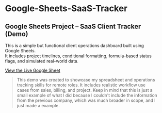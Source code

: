 # Google-Sheets-SaaS-Tracker

## Google Sheets Project – SaaS Client Tracker (Demo)

This is a simple but functional client operations dashboard built using Google Sheets.  
It includes project timelines, conditional formatting, formula-based status flags, and simulated real-world data.

[View the Live Google Sheet](https://docs.google.com/spreadsheets/d/1a5iRvAT9O27utn0Jz8UZo1fpdJZSbfpRfO0l6EF8ChY/edit?usp=sharing)

> This demo was created to showcase my spreadsheet and operations tracking skills for remote roles. It includes realistic workflow use cases from sales, billing, and project.
> Keep in mind that this is just a small example of what I did because I couldn't include the information from the previous company, which was much broader in scope, and I just made a  example.
